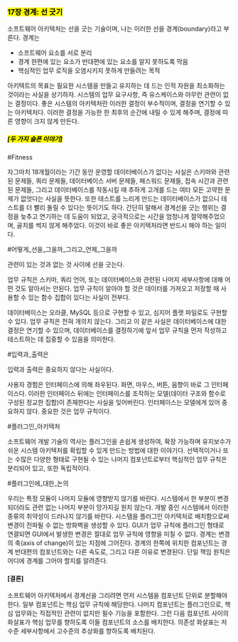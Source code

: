 ### <mark class='blue'> 17장 경계: 선 긋기</mark>

소프트웨어 아키텍처는 선을 긋는 기술이며, 나는 이러한 선을 경계(boundary)라고 부른다. 경계는 
* 소프트웨어 요소를 서로 분리
* 경계 한편에 있는 요소가 반대편에 있는 요소를 알지 못하도록 막음 
* 핵심적인 업무 로직을 오염시키지 못하게 만들려는 목적

아키텍트의 목표는 필요한 시스템을 만들고 유지하는 데 드는 인적 자원을 최소화하는 것이라는 사실을 상기하자. 시스템의 업무 요구사항, 즉 유스케이스와 아무런 관련이 없는 결정이다. 좋은 시스템의 아키텍처란 이러한 결정이 부수적이며, 결정을 연기할 수 있는 아키텍처다. 이러한 결정을 가능한 한 최후의 순간에 내릴 수 있게 해주며, 결정에 따른 영향이 크지 않게 만든다.

##### <mark>[두 가지 슬픈 이야기\]</mark>

#Fitness

자그마치 18개월이라는 기간 동안 운영할 데이터베이스가 없다는 사실은 스키마와 관련된 문제들, 쿼리 문제들, 데이터베이스 서버 문제들, 패스워드 문제들, 접속 시간과 관련된 문제들, 그리고 데이터베이스를 작동시킬 때 추하게 고개를 드는 여타 모든 고약한 문제가 없엇다는 사실을 뜻한다. 또한 테스트를 느리게 만드는 데이터베이스가 없으니 테스트를 더 빨리 돌릴 수 있다는 뜻이기도 하다. 간단히 말해서 경계선을 긋는 행위는 결정을 늦추고 연기하는 데 도움이 되었고, 궁극적으로는 시간을 엄청나게 절약해주었으며, 골치를 썩지 않게 해주었다. 이것이 바로 좋은 아키텍처라면 반드시 해야 하는 일이다.

#어떻게_선을_그을까_그리고_언제_그을까

관련이 있는 것과 없는 것 사이에 선을 긋는다.

업무 규칙은 스키마, 쿼리 언어, 또는 데이터베이스와 관련된 나머지 세부사항에 대해 어떤 것도 알아서는 안된다. 업무 규칙이 알아야 할 것은 데이터를 가져오고 저장할 때 사용할 수 있는 함수 집합이 있다는 사실이 전부다.

데이터베이스는 오라클, MySQL 등으로 구현할 수 있고, 심지어 플랫 파일로도 구현할 수 있다. 업무 규칙은 전혀 개의치 않는다. 그리고 이 같은 사실은 데이터베이스에 대한 결정은 연기할 수 있으며, 데이터베이스를 결정하기에 앞서 업무 규칙을 먼저 작성하고 테스트하는 데 집중할 수 있음을 의미한다.

#입력과_출력은

입력과 출력은 중요하지 않다는 사실이다.

사용자 경험은 인터페이스에 의해 좌우된다. 화면, 마우스, 버튼, 음향이 바로 그 인터페이스다. 이러한 인터페이스 뒤에는 인터페이스를 조작하는 모델(데이터 구조와 함수로 구성된 정교한 집합)이 존재한다는 사실을 잊어버린다. 인터페이스는 모델에게 있어 중요하지 않다. 중요한 것은 업무 규칙이다.

#플러그인_아키텍처

소프트웨어 개발 기술의 역사는 플러그인을 손쉽게 생성하여, 확장 가능하며 유지보수가 쉬운 시스템 아키텍처를 확립할 수 있게 만드는 방법에 대한 이야기다. 선택적이거나 또는 수많은 다양한 형태로 구현될 수 있는 나머지 컴포넌트로부터 핵심적인 업무 규칙은 분리되어 있고, 또한 독립적이다.

#플러그인에_대한_논의

우리는 특정 모듈이 나머지 모듈에 영향받지 않기를 바란다. 시스템에서 한 부분이 변경되더라도 관련 없는 나머지 부분이 망가지길 원치 않는다. 개발 중인 시스템에서 이러한 종류의 취약성이 드러나지 않기를 바란다. 시스템을 플러그인 아키텍처로 배치함으로써 변경이 전파될 수 없는 방화벽을 생성할 수 있다. GUI가 업무 규칙에 플러그인 형태로 연결되면 GUI에서 발생한 변경은 절대로 업무 규칙에 영향을 미칠 수 없다. 경계는 변경의 축(axis of change)이 있는 지점에 그어진다. 경계의 한쪽에 위치한 컴포넌트는 경계 반대편의 컴포넌트와는 다른 속도로, 그리고 다른 이유로 변경된다. 단일 책임 원칙은 어디에 경계를 그어야 할지를 알려준다.

#### [결론]

소프트웨어 아키텍처에서 경계선을 그리려면 먼저 시스템을 컴포넌트 단위로 분할해야 한다. 일부 컴포넌트는 핵심 업무 규칙에 해당한다. 나머지 컴포넌트는 플러그인으로, 핵심 업무와는 직접적인 관련이 없지만 필수 기능을 포함한다. 그런 다음 컴포넌트 사이의 화살표가 핵심 업무를 향하도록 이들 컴포넌트의 소스를 배치한다. 의존성 화살표는 저수준 세부사항에서 고수준의 추상화를 향하도록 배치된다.